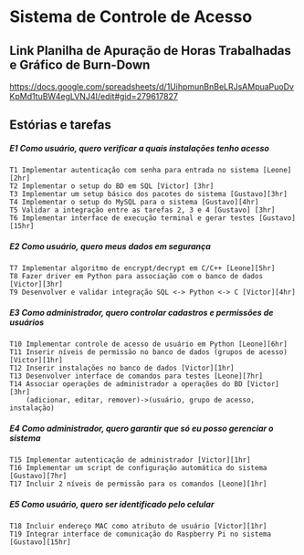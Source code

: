 # Sistema de Controle de Acesso

## Link Planilha de Apuração de Horas Trabalhadas e Gráfico de Burn-Down
https://docs.google.com/spreadsheets/d/1UihpmunBnBeLRJsAMpuaPuoDvKpMd1tuBW4egLVNJ4I/edit#gid=279617827

## Estórias e tarefas

##### E1 Como usuário, quero verificar a quais instalações tenho acesso
	T1 Implementar autenticação com senha para entrada no sistema [Leone][2hr]	
	T2 Implementar o setup do BD em SQL [Victor] [3hr]	
	T3 Implementar um setup básico dos pacotes do sistema [Gustavo][3hr]	
	T4 Implementar o setup do MySQL para o sistema [Gustavo][4hr]
	T5 Validar a integração entre as tarefas 2, 3 e 4 [Gustavo] [3hr]
	T6 Implementar interface de execução terminal e gerar testes [Gustavo][15hr]

##### E2 Como usuário, quero meus dados em segurança
	T7 Implementar algoritmo de encrypt/decrypt em C/C++ [Leone][5hr]
	T8 Fazer driver em Python para associação com o banco de dados [Victor][3hr]
	T9 Desenvolver e validar integração SQL <-> Python <-> C [Victor][4hr]

##### E3 Como administrador, quero controlar cadastros e permissões de usuários
	T10 Implementar controle de acesso de usuário em Python [Leone][6hr]
	T11 Inserir níveis de permissão no banco de dados (grupos de acesso) [Victor][1hr]	
	T12 Inserir instalações no banco de dados [Victor][1hr]
	T13 Desenvolver interface de comandos para testes [Leone][7hr]
	T14 Associar operações de administrador a operações do BD [Victor][3hr]
		(adicionar, editar, remover)->(usuário, grupo de acesso, instalação)

##### E4 Como administrador, quero garantir que só eu posso gerenciar o sistema
	T15 Implementar autenticação de administrador [Victor][1hr]
	T16 Implementar um script de configuração automática do sistema [Gustavo][7hr]
	T17 Incluir 2 níveis de permissão para os comandos [Leone][1hr]
	
##### E5 Como usuário, quero ser identificado pelo celular
	T18 Incluir endereço MAC como atributo de usuário [Victor][1hr]
	T19 Integrar interface de comunicação do Raspberry Pi no sistema [Gustavo][15hr]
